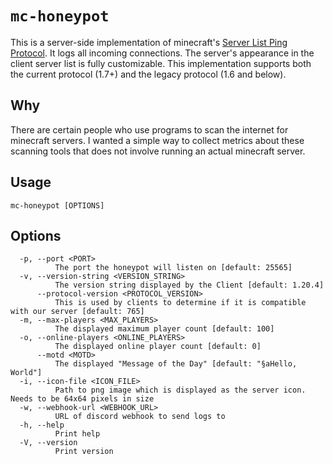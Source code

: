 # `mc-honeypot`

This is a server-side implementation of minecraft's [Server List Ping Protocol](https://wiki.vg/Server_List_Ping). It
logs all incoming connections. The server's appearance in the client server list is fully customizable. This
implementation supports both the current protocol (1.7+) and the legacy protocol (1.6 and below).

## Why

There are certain people who use programs to scan the internet for minecraft servers. I wanted a simple way to collect
metrics about these scanning tools that does not involve running an actual minecraft server.

## Usage

```
mc-honeypot [OPTIONS]
```

## Options

```
  -p, --port <PORT>
          The port the honeypot will listen on [default: 25565]
  -v, --version-string <VERSION_STRING>
          The version string displayed by the Client [default: 1.20.4]
      --protocol-version <PROTOCOL_VERSION>
          This is used by clients to determine if it is compatible with our server [default: 765]
  -m, --max-players <MAX_PLAYERS>
          The displayed maximum player count [default: 100]
  -o, --online-players <ONLINE_PLAYERS>
          The displayed online player count [default: 0]
      --motd <MOTD>
          The displayed "Message of the Day" [default: "§aHello, World"]
  -i, --icon-file <ICON_FILE>
          Path to png image which is displayed as the server icon. Needs to be 64x64 pixels in size
  -w, --webhook-url <WEBHOOK_URL>
          URL of discord webhook to send logs to
  -h, --help
          Print help
  -V, --version
          Print version
```
